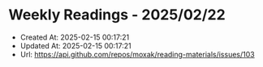 # Weekly Readings - 2025/02/22

- Created At: 2025-02-15 00:17:21
- Updated At: 2025-02-15 00:17:21
- Url: https://api.github.com/repos/moxak/reading-materials/issues/103

